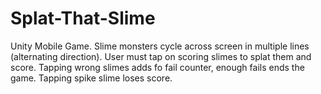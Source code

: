 # Splat-That-Slime
 Unity Mobile Game.
 Slime monsters cycle across screen in multiple lines (alternating direction).
 User must tap on scoring slimes to splat them and score.
 Tapping wrong slimes adds fo fail counter, enough fails ends the game.
 Tapping spike slime loses score.
